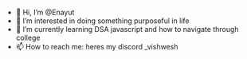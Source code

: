- 👋 Hi, I’m @Enayut
- 👀 I’m interested in doing something purposeful in life 
- 🌱 I’m currently learning DSA javascript and how to navigate through college
- 📫 How to reach me: heres my discord _vishwesh

<!---
Enayut/Enayut is a ✨ special ✨ repository because its `README.md` (this file) appears on your GitHub profile.
You can click the Preview link to take a look at your changes.
--->
